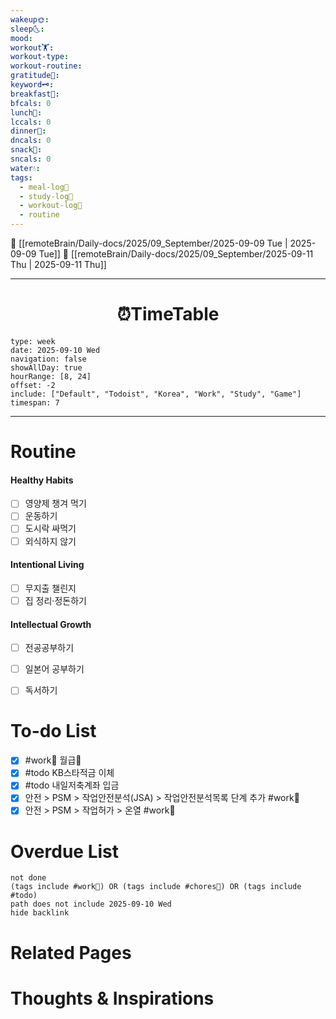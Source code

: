 ```yaml
---
wakeup🌞: 
sleep🌜: 
mood: 
workout🏋️: 
workout-type: 
workout-routine: 
gratitude🙏: 
keyword🗝️: 
breakfast🍳: 
bfcals: 0
lunch🍚: 
lccals: 0
dinner🥗: 
dncals: 0
snack🍬: 
sncals: 0
water💧: 
tags:
  - meal-log📝
  - study-log📓
  - workout-log💪
  - routine
---
```


🔺 [[remoteBrain/Daily-docs/2025/09_September/2025-09-09 Tue | 2025-09-09 Tue]]
🔻 [[remoteBrain/Daily-docs/2025/09_September/2025-09-11 Thu | 2025-09-11 Thu]]
___
<h1> <center>⏰TimeTable </center> </h1>

```gEvent
type: week
date: 2025-09-10 Wed
navigation: false
showAllDay: true
hourRange: [8, 24]
offset: -2
include: ["Default", "Todoist", "Korea", "Work", "Study", "Game"]
timespan: 7
```

--- 


# Routine 

####  Healthy Habits
- [ ] 영양제 챙겨 먹기
- [ ] 운동하기
- [ ] 도시락 싸먹기 
- [ ] 외식하지 않기 

####  Intentional Living 
- [ ] 무지출 챌린지 
- [ ] 집 정리·정돈하기

#### Intellectual Growth
- [ ] 전공공부하기
- [ ] 일본어 공부하기
- [ ] 독서하기



# To-do List

- [x] #work💼 월급💸
- [x] #todo KB스타적금 이체
- [x] #todo 내일저축계좌 입금
- [x] 안전 > PSM > 작업안전분석(JSA) > 작업안전분석목록 단계 추가 #work💼  
- [x] 안전 > PSM > 작업허가 > 온열 #work💼 
# Overdue List
```tasks
not done
(tags include #work💼) OR (tags include #chores🧺) OR (tags include #todo)
path does not include 2025-09-10 Wed
hide backlink
```

# Related Pages



# Thoughts & Inspirations

